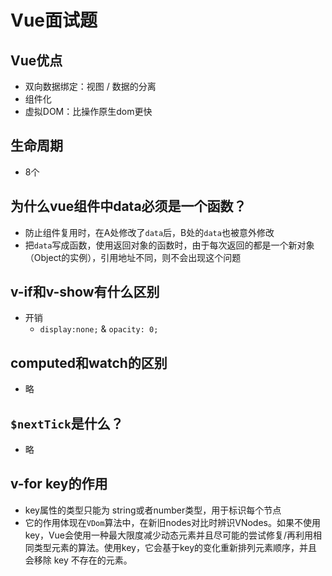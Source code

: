 # Vue面试题

## Vue优点
- 双向数据绑定：视图 / 数据的分离
- 组件化
- 虚拟DOM：比操作原生dom更快

## 生命周期
- 8个

## 为什么vue组件中data必须是一个函数？
- 防止组件复用时，在A处修改了`data`后，B处的`data`也被意外修改
- 把`data`写成函数，使用返回对象的函数时，由于每次返回的都是一个新对象（Object的实例），引用地址不同，则不会出现这个问题

## v-if和v-show有什么区别
- 开销
  * `display:none;` & `opacity: 0;`

## computed和watch的区别
- 略

## `$nextTick`是什么？
- 略

## v-for key的作用
- key属性的类型只能为 string或者number类型，用于标识每个节点
- 它的作用体现在`VDom`算法中，在新旧nodes对比时辨识VNodes。如果不使用 key，Vue会使用一种最大限度减少动态元素并且尽可能的尝试修复/再利用相同类型元素的算法。使用key，它会基于key的变化重新排列元素顺序，并且会移除 key 不存在的元素。